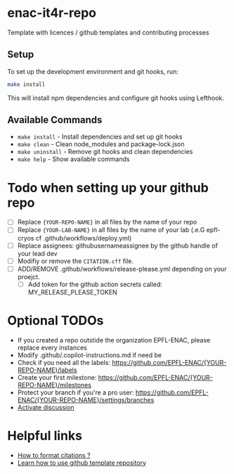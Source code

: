 # enac-it4r-repo

Template with licences / github templates and contributing processes

## Setup

To set up the development environment and git hooks, run:

```bash
make install
```

This will install npm dependencies and configure git hooks using Lefthook.

## Available Commands

- `make install` - Install dependencies and set up git hooks
- `make clean` - Clean node_modules and package-lock.json  
- `make uninstall` - Remove git hooks and clean dependencies
- `make help` - Show available commands

# Todo when setting up your github repo

- [ ] Replace `{YOUR-REPO-NAME}` in all files by the name of your repo
- [ ] Replace `{YOUR-LAB-NAME}` in all files by the name of your lab (.e.G epfl-cryos cf .github/workflows/deploy.yml)
- [ ] Replace assignees: githubusernameassignee by the github handle of your lead dev
- [ ] Modifiy or remove the `CITATION.cff` file.
- [ ] ADD/REMOVE .github/workflows/release-please.yml depending on your proejct.
    - [ ] Add token for the github action secrets called: MY_RELEASE_PLEASE_TOKEN

# Optional TODOs
- If you created a repo outstide the organization EPFL-ENAC, please replace every instances
- Modify .github/.copilot-instructions.md if need be
- Check if you need all the labels: https://github.com/EPFL-ENAC/{YOUR-REPO-NAME}/labels
- Create your first milestone: https://github.com/EPFL-ENAC/{YOUR-REPO-NAME}/milestones
- Protect your branch if you're a pro user: https://github.com/EPFL-ENAC/{YOUR-REPO-NAME}/settings/branches
- [Activate discussion](https://github.com/EPFL-ENAC/{YOUR-REPO-NAME}/settings)


# Helpful links

- [How to format citations ?](https://docs.github.com/en/repositories/managing-your-repositorys-settings-and-features/customizing-your-repository/about-citation-files) 
- [Learn how to use github template repository](https://docs.github.com/en/repositories/creating-and-managing-repositories/creating-a-repository-from-a-template)
